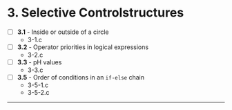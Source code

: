 # 3. Selective Controlstructures
- [ ] **3.1** - Inside or outside of a circle
    - 3-1.c
- [ ] **3.2** - Operator priorities in logical expressions
    - 3-2.c
- [ ] **3.3** - pH values
    - 3-3.c
- [ ] **3.5** - Order of conditions in an `if-else` chain
    - 3-5-1.c
    - 3-5-2.c
---